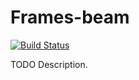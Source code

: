# Frames-beam

[![Build Status](https://travis-ci.org/gagandeepb/Frames-beam.png)](https://travis-ci.org/gagandeepb/Frames-beam)

TODO Description.

